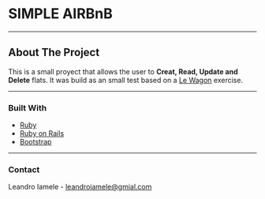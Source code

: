 # SIMPLE AIRBnB
---

## About The Project

This is a small proyect that allows the user to **Creat, Read, Update and Delete** flats. It was build as an small test based on a [Le Wagon](https://www.lewagon.com/) exercise.

---

### Built With

* [Ruby](https://www.ruby-lang.org/)
* [Ruby on Rails](https://rubyonrails.org/)
* [Bootstrap](https://getbootstrap.com/)

---

### Contact

Leandro Iamele -  leandroiamele@gmial.com